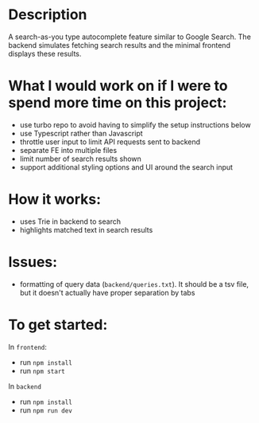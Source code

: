 # Description
A search-as-you type autocomplete feature similar to Google Search. The backend simulates fetching search results and the minimal frontend displays these results.


# What I would work on if I were to spend more time on this project:

- use turbo repo to avoid having to simplify the setup instructions below
- use Typescript rather than Javascript
- throttle user input to limit API requests sent to backend
- separate FE into multiple files
- limit number of search results shown
- support additional styling options and UI around the search input


# How it works:

- uses Trie in backend to search
- highlights matched text in search results

# Issues:

- formatting of query data (`backend/queries.txt`). It should be a tsv file, but it doesn't actually have proper separation by tabs

# To get started:

In `frontend`:

- run `npm install`
- run `npm start`

In `backend`

- run `npm install`
- run `npm run dev`
